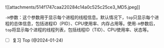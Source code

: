 
![[attachments/514f1747caa220284c14a0c525c25ce3_MD5.jpeg]]


`-H`参数：这个参数用于显示每个进程的线程信息。默认情况下，`top`只显示每个进程的总体信息，包括进程ID（PID）、CPU使用率、内存占用等。使用`-H`参数后，`top`将显示每个进程的线程列表，包括线程ID（TID）、CPU使用率、状态等。




- [ ]  复习 Top (@2024-01-24)